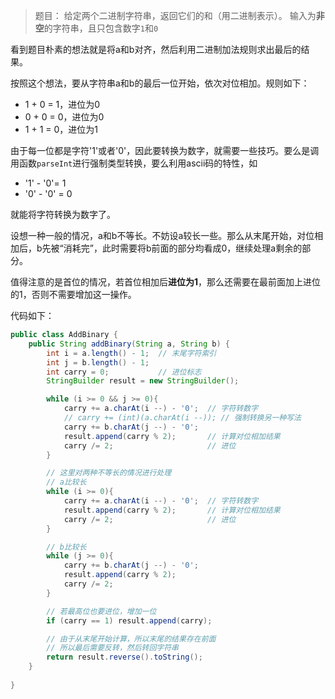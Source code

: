 > 题目：
> 给定两个二进制字符串，返回它们的和（用二进制表示）。
> 输入为**非空**的字符串，且只包含数字`1`和`0`

看到题目朴素的想法就是将a和b对齐，然后利用二进制加法规则求出最后的结果。

按照这个想法，要从字符串a和b的最后一位开始，依次对位相加。规则如下：

- 1 + 0 = 1，进位为0
- 0 + 0 = 0，进位为0
- 1 + 1 = 0，进位为1

由于每一位都是字符'1'或者'0'，因此要转换为数字，就需要一些技巧。要么是调用函数`parseInt`进行强制类型转换，要么利用ascii码的特性，如

- '1' - '0'= 1
- '0' - '0' = 0

就能将字符转换为数字了。

设想一种一般的情况，a和b不等长。不妨设a较长一些。那么从末尾开始，对位相加后，b先被“消耗完”，此时需要将b前面的部分均看成0，继续处理a剩余的部分。

值得注意的是首位的情况，若首位相加后**进位为1**，那么还需要在最前面加上进位的1，否则不需要增加这一操作。

代码如下：

```java
public class AddBinary {
    public String addBinary(String a, String b) {
        int i = a.length() - 1;  // 末尾字符索引
        int j = b.length() - 1;
        int carry = 0;           // 进位标志
        StringBuilder result = new StringBuilder();

        while (i >= 0 && j >= 0){
            carry += a.charAt(i --) - '0';  // 字符转数字
            // carry += (int)(a.charAt(i --)); // 强制转换另一种写法
            carry += b.charAt(j --) - '0';
            result.append(carry % 2);       // 计算对位相加结果
            carry /= 2;                     // 进位
        }

        // 这里对两种不等长的情况进行处理
        // a比较长
        while (i >= 0){
            carry += a.charAt(i --) - '0';  // 字符转数字
            result.append(carry % 2);       // 计算对位相加结果
            carry /= 2;                     // 进位
        }

        // b比较长
        while (j >= 0){
            carry += b.charAt(j --) - '0';
            result.append(carry % 2);
            carry /= 2;
        }

        // 若最高位也要进位，增加一位
        if (carry == 1) result.append(carry);

        // 由于从末尾开始计算，所以末尾的结果存在前面
        // 所以最后需要反转，然后转回字符串
        return result.reverse().toString();
    }
    
}

```
